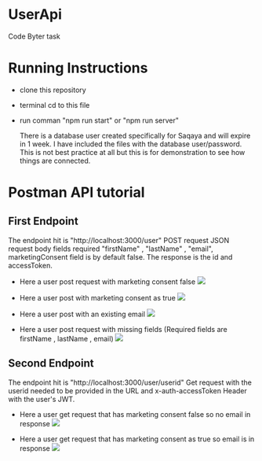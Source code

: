 # UserApi
Code Byter task

# Running Instructions
* clone this repository
* terminal cd to this file
* run comman "npm run start" or "npm run server"

  There is a database user created specifically for Saqaya and will expire in 1 week. I have included the files with the database user/password. This is not best practice at all but this is for demonstration to see how things are connected.

# Postman API  tutorial
## First Endpoint 
The endpoint hit is "http://localhost:3000/user" POST request 
JSON request body fields required "firstName" , "lastName" , "email", marketingConsent field is by default false. The response is the id and accessToken.

* Here a user post request with marketing consent false
![](https://media.giphy.com/media/v1.Y2lkPTc5MGI3NjExcW5oemQzYTRzd3JsaWRyYmRjajRoa292dHU3azZ3ZGVyNWdxdGk2cCZlcD12MV9pbnRlcm5hbF9naWZfYnlfaWQmY3Q9Zw/6Axs6Eb7lmNb2oYvMx/giphy.gif)

* Here a user post with marketing consent as true
  ![](https://media.giphy.com/media/v1.Y2lkPTc5MGI3NjExNjQ0NWJrazZ3YnFoYzl6dnE4dHdkcWdycHJta3Y1aHpyZnRndmtpeCZlcD12MV9pbnRlcm5hbF9naWZfYnlfaWQmY3Q9Zw/KYKW9mzEJhAx4ufL0r/giphy.gif)

* Here a user post with an existing email
  ![](https://media.giphy.com/media/v1.Y2lkPTc5MGI3NjExYWQxeGoydmNqNHNrOG1kbHdzNTltMTN6N3V5dmNzd3o2cXcyMGpkaSZlcD12MV9pbnRlcm5hbF9naWZfYnlfaWQmY3Q9Zw/ecZn0GmDzea6hK9YE1/giphy.gif)

* Here a user post request with missing fields (Required fields are firstName , lastName , email)
  ![](https://media.giphy.com/media/v1.Y2lkPTc5MGI3NjExb254ZDZ1YnJsMm02dmkwZzFmMHR1bWwxMGtodTl0ODlwZnloeGExMSZlcD12MV9pbnRlcm5hbF9naWZfYnlfaWQmY3Q9Zw/vkYBgFGeWlKHMhfDBH/giphy.gif)

## Second Endpoint
The endpoint hit is "http://localhost:3000/user/userid"  Get request with the userid needed to be provided in the URL and x-auth-accessToken Header with the user's JWT.

* Here a user get request that has marketing consent false so no email in response
  ![](https://media.giphy.com/media/v1.Y2lkPTc5MGI3NjExMjRndTdlMjVseXprMXJ4NWtoMXZnNnRiNTQyb2Q5ZGhqNnZqMHBnbSZlcD12MV9pbnRlcm5hbF9naWZfYnlfaWQmY3Q9Zw/OK9c2K4o5KhfablqAM/giphy.gif)

* Here a user get request that has marketing consent as true so email is in response
  ![](https://media.giphy.com/media/v1.Y2lkPTc5MGI3NjExczlrbjh3ajU2d3gzZWN1dmM4YzJwZWgxaTh3YmZ3OHhwOGNpenhzaCZlcD12MV9pbnRlcm5hbF9naWZfYnlfaWQmY3Q9Zw/ilyy2PMrttZspNTHAE/giphy.gif)
